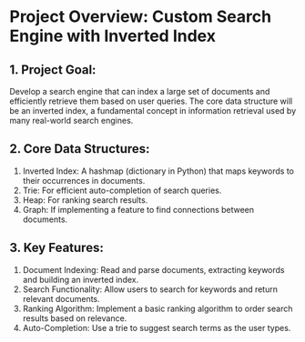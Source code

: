 # Project Overview: Custom Search Engine with Inverted Index
## 1. Project Goal:

Develop a search engine that can index a large set of documents and efficiently retrieve them based on user queries. The core data structure will be an inverted index, a fundamental concept in information retrieval used by many real-world search engines.

## 2. Core Data Structures:

1. Inverted Index: A hashmap (dictionary in Python) that maps keywords to their occurrences in documents.
2. Trie: For efficient auto-completion of search queries.
3. Heap: For ranking search results.
4. Graph: If implementing a feature to find connections between documents.

## 3. Key Features:

1. Document Indexing: Read and parse documents, extracting keywords and building an inverted index.
2. Search Functionality: Allow users to search for keywords and return relevant documents.
3. Ranking Algorithm: Implement a basic ranking algorithm to order search results based on relevance.
4. Auto-Completion: Use a trie to suggest search terms as the user types.
